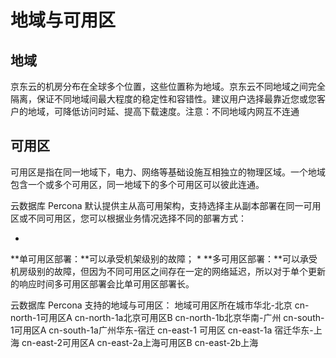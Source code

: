 # 地域与可用区

## 地域

京东云的机房分布在全球多个位置，这些位置称为地域。京东云不同地域之间完全隔离，保证不同地域间最大程度的稳定性和容错性。建议用户选择最靠近您或您客户的地域，可降低访问时延、提高下载速度。注意：不同地域内网互不连通

## 可用区

可用区是指在同一地域下，电力、网络等基础设施互相独立的物理区域。一个地域包含一个或多个可用区，同一地域下的多个可用区可以彼此连通。

云数据库 Percona 默认提供主从高可用架构，支持选择主从副本部署在同一可用区或不同可用区，您可以根据业务情况选择不同的部署方式：

* 
**单可用区部署：**可以承受机架级别的故障；
* 
**多可用区部署：**可以承受机房级别的故障，但因为不同可用区之间存在一定的网络延迟，所以对于单个更新的响应时间多可用区部署会比单可用区部署长。

云数据库 Percona 支持的地域与可用区：
地域可用区所在城市华北-北京
cn-north-1可用区A
cn-north-1a北京可用区B
cn-north-1b北京华南-广州
cn-south-1可用区A
cn-south-1a广州华东-宿迁
cn-east-1
可用区
cn-east-1a
宿迁华东-上海
cn-east-2可用区A
cn-east-2a上海可用区B
cn-east-2b上海